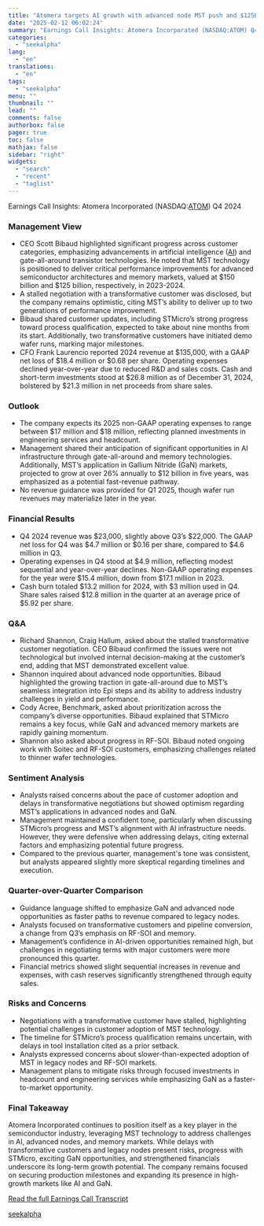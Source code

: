 ```yaml
---
title: "Atomera targets AI growth with advanced node MST push and $125B memory market focus"
date: "2025-02-12 06:02:24"
summary: "Earnings Call Insights: Atomera Incorporated (NASDAQ:ATOM) Q4 2024 Management View CEO Scott Bibaud highlighted significant progress across customer categories, emphasizing advancements in artificial intelligence (AI) and gate-all-around transistor technologies. He noted that MST technology is positioned to deliver critical performance improvements for advanced semiconductor architectures and memory markets, valued at..."
categories:
  - "seekalpha"
lang:
  - "en"
translations:
  - "en"
tags:
  - "seekalpha"
menu: ""
thumbnail: ""
lead: ""
comments: false
authorbox: false
pager: true
toc: false
mathjax: false
sidebar: "right"
widgets:
  - "search"
  - "recent"
  - "taglist"
---
```


Earnings Call Insights: Atomera Incorporated (NASDAQ:[ATOM](https://seekingalpha.com/symbol/ATOM "Atomera Incorporated")) Q4 2024

### Management View

* CEO Scott Bibaud highlighted significant progress across customer categories, emphasizing advancements in artificial intelligence ([AI](https://seekingalpha.com/symbol/AI "C3.ai, Inc.")) and gate-all-around transistor technologies. He noted that MST technology is positioned to deliver critical performance improvements for advanced semiconductor architectures and memory markets, valued at $150 billion and $125 billion, respectively, in 2023-2024.
* A stalled negotiation with a transformative customer was disclosed, but the company remains optimistic, citing MST’s ability to deliver up to two generations of performance improvement.
* Bibaud shared customer updates, including STMicro’s strong progress toward process qualification, expected to take about nine months from its start. Additionally, two transformative customers have initiated demo wafer runs, marking major milestones.
* CFO Frank Laurencio reported 2024 revenue at $135,000, with a GAAP net loss of $18.4 million or $0.68 per share. Operating expenses declined year-over-year due to reduced R&D and sales costs. Cash and short-term investments stood at $26.8 million as of December 31, 2024, bolstered by $21.3 million in net proceeds from share sales.

### Outlook

* The company expects its 2025 non-GAAP operating expenses to range between $17 million and $18 million, reflecting planned investments in engineering services and headcount.
* Management shared their anticipation of significant opportunities in AI infrastructure through gate-all-around and memory technologies. Additionally, MST’s application in Gallium Nitride (GaN) markets, projected to grow at over 26% annually to $12 billion in five years, was emphasized as a potential fast-revenue pathway.
* No revenue guidance was provided for Q1 2025, though wafer run revenues may materialize later in the year.

### Financial Results

* Q4 2024 revenue was $23,000, slightly above Q3’s $22,000. The GAAP net loss for Q4 was $4.7 million or $0.16 per share, compared to $4.6 million in Q3.
* Operating expenses in Q4 stood at $4.9 million, reflecting modest sequential and year-over-year declines. Non-GAAP operating expenses for the year were $15.4 million, down from $17.1 million in 2023.
* Cash burn totaled $13.2 million for 2024, with $3 million used in Q4. Share sales raised $12.8 million in the quarter at an average price of $5.92 per share.

### Q&A

* Richard Shannon, Craig Hallum, asked about the stalled transformative customer negotiation. CEO Bibaud confirmed the issues were not technological but involved internal decision-making at the customer’s end, adding that MST demonstrated excellent value.
* Shannon inquired about advanced node opportunities. Bibaud highlighted the growing traction in gate-all-around due to MST’s seamless integration into Epi steps and its ability to address industry challenges in yield and performance.
* Cody Acree, Benchmark, asked about prioritization across the company’s diverse opportunities. Bibaud explained that STMicro remains a key focus, while GaN and advanced memory markets are rapidly gaining momentum.
* Shannon also asked about progress in RF-SOI. Bibaud noted ongoing work with Soitec and RF-SOI customers, emphasizing challenges related to thinner wafer technologies.

### Sentiment Analysis

* Analysts raised concerns about the pace of customer adoption and delays in transformative negotiations but showed optimism regarding MST’s applications in advanced nodes and GaN.
* Management maintained a confident tone, particularly when discussing STMicro’s progress and MST’s alignment with AI infrastructure needs. However, they were defensive when addressing delays, citing external factors and emphasizing potential future progress.
* Compared to the previous quarter, management's tone was consistent, but analysts appeared slightly more skeptical regarding timelines and execution.

### Quarter-over-Quarter Comparison

* Guidance language shifted to emphasize GaN and advanced node opportunities as faster paths to revenue compared to legacy nodes.
* Analysts focused on transformative customers and pipeline conversion, a change from Q3’s emphasis on RF-SOI and memory.
* Management’s confidence in AI-driven opportunities remained high, but challenges in negotiating terms with major customers were more pronounced this quarter.
* Financial metrics showed slight sequential increases in revenue and expenses, with cash reserves significantly strengthened through equity sales.

### Risks and Concerns

* Negotiations with a transformative customer have stalled, highlighting potential challenges in customer adoption of MST technology.
* The timeline for STMicro’s process qualification remains uncertain, with delays in tool installation cited as a prior setback.
* Analysts expressed concerns about slower-than-expected adoption of MST in legacy nodes and RF-SOI markets.
* Management plans to mitigate risks through focused investments in headcount and engineering services while emphasizing GaN as a faster-to-market opportunity.

### Final Takeaway

Atomera Incorporated continues to position itself as a key player in the semiconductor industry, leveraging MST technology to address challenges in AI, advanced nodes, and memory markets. While delays with transformative customers and legacy nodes present risks, progress with STMicro, exciting GaN opportunities, and strengthened financials underscore its long-term growth potential. The company remains focused on securing production milestones and expanding its presence in high-growth markets like AI and GaN.

[Read the full Earnings Call Transcript](https://seekingalpha.com/symbol/ATOM/earnings/transcripts)

[seekalpha](https://seekingalpha.com/news/4406591-atomera-targets-ai-growth-with-advanced-node-mst-push-and-125b-memory-market-focus)
